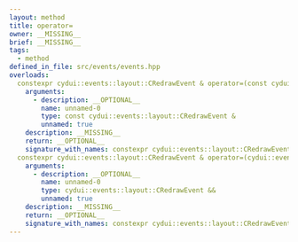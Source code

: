 ```yaml
---
layout: method
title: operator=
owner: __MISSING__
brief: __MISSING__
tags:
  - method
defined_in_file: src/events/events.hpp
overloads:
  constexpr cydui::events::layout::CRedrawEvent & operator=(const cydui::events::layout::CRedrawEvent &):
    arguments:
      - description: __OPTIONAL__
        name: unnamed-0
        type: const cydui::events::layout::CRedrawEvent &
        unnamed: true
    description: __MISSING__
    return: __OPTIONAL__
    signature_with_names: constexpr cydui::events::layout::CRedrawEvent & operator=(const cydui::events::layout::CRedrawEvent &)
  constexpr cydui::events::layout::CRedrawEvent & operator=(cydui::events::layout::CRedrawEvent &&):
    arguments:
      - description: __OPTIONAL__
        name: unnamed-0
        type: cydui::events::layout::CRedrawEvent &&
        unnamed: true
    description: __MISSING__
    return: __OPTIONAL__
    signature_with_names: constexpr cydui::events::layout::CRedrawEvent & operator=(cydui::events::layout::CRedrawEvent &&)
---
```

